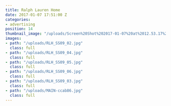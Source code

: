 ```yaml
---
title: Ralph Lauren Home
date: 2017-01-07 17:51:00 Z
categories:
- advertising
position: 14
thumbnail_image: "/uploads/Screen%20Shot%202017-01-07%20at%2012.53.17%20PM.png"
images:
- path: "/uploads/RLH_SS09_02.jpg"
  class: full
- path: "/uploads/RLH_SS09_04.jpg"
  class: full
- path: "/uploads/RLH_SS09_05.jpg"
  class: full
- path: "/uploads/RLH_SS09_06.jpg"
  class: full
- path: "/uploads/RLH_SS09_03.jpg"
  class: full
- path: "/uploads/MAIN-ccab86.jpg"
  class: full
---
```


